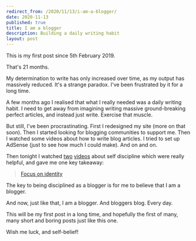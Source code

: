 ```yaml
---
redirect_from: /2020/11/13/i-am-a-blogger/
date: 2020-11-13
published: true
title: I am a blogger
description: Building a daily writing habit
layout: post
---
```

This is my first post since 5th February 2019.

That's 21 months.

My determination to write has only increased over time, as my output has massively reduced. It's a strange paradox. I've been frustrated by it for a long time.

A few months ago I realised that what I really needed was a daily writing habit. I need to get away from imagining writing massive ground-breaking perfect articles, and instead just write. Exercise that muscle.

But still, I've been procrastinating. First I redesigned my site (more on that soon). Then I started looking for blogging communities to support me. Then I watched some videos about how to write blog articles. I tried to set up AdSense (just to see how much I could make). And on and on.

Then tonight I watched [two](https://www.youtube.com/watch?v=X3vRK2P9lSU) [videos](https://www.youtube.com/watch?v=s9uDVVWN_ZE&t=2575s) about self discipline which were really helpful, and gave me one key takeaway:

> [Focus on identity](https://youtu.be/X3vRK2P9lSU?t=140)

The key to being disciplined as a blogger is for me to believe that I am a blogger.

And now, just like that, I am a blogger. And bloggers blog. Every day.

This will be my first post in a long time, and hopefully the first of many, many short and boring posts just like this one.

Wish me luck, and self-belief!
